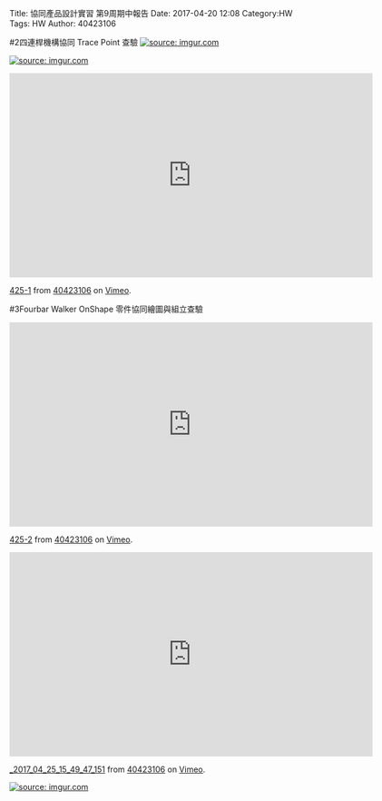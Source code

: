Title: 協同產品設計實習 第9周期中報告
Date: 2017-04-20 12:08
Category:HW
Tags: HW
Author: 40423106 



<!-- PELICAN_END_SUMMARY -->

#2四連桿機構協同 Trace Point 查驗
<a href="http://imgur.com/2oYZZBm"><img src="http://i.imgur.com/2oYZZBm.png" title="source: imgur.com" /></a>

<a href="http://imgur.com/rYrQ8GR"><img src="http://i.imgur.com/rYrQ8GR.png" title="source: imgur.com" /></a>

<iframe src="https://player.vimeo.com/video/214637548" width="640" height="360" frameborder="0" webkitallowfullscreen mozallowfullscreen allowfullscreen></iframe> <p><a href="https://vimeo.com/214637548">425-1</a> from <a href="https://vimeo.com/user45854799">40423106</a> on <a href="https://vimeo.com">Vimeo</a>.</p>

#3Fourbar Walker OnShape 零件協同繪圖與組立查驗

<iframe src="https://player.vimeo.com/video/214637618" width="640" height="360" frameborder="0" webkitallowfullscreen mozallowfullscreen allowfullscreen></iframe> <p><a href="https://vimeo.com/214637618">425-2</a> from <a href="https://vimeo.com/user45854799">40423106</a> on <a href="https://vimeo.com">Vimeo</a>.</p>


<iframe src="https://player.vimeo.com/video/214636637" width="640" height="360" frameborder="0" webkitallowfullscreen mozallowfullscreen allowfullscreen></iframe> <p><a href="https://vimeo.com/214636637">_2017_04_25_15_49_47_151</a> from <a href="https://vimeo.com/user45854799">40423106</a> on <a href="https://vimeo.com">Vimeo</a>.</p>

<a href="http://imgur.com/kbucFML"><img src="http://i.imgur.com/kbucFML.png" title="source: imgur.com" /></a>